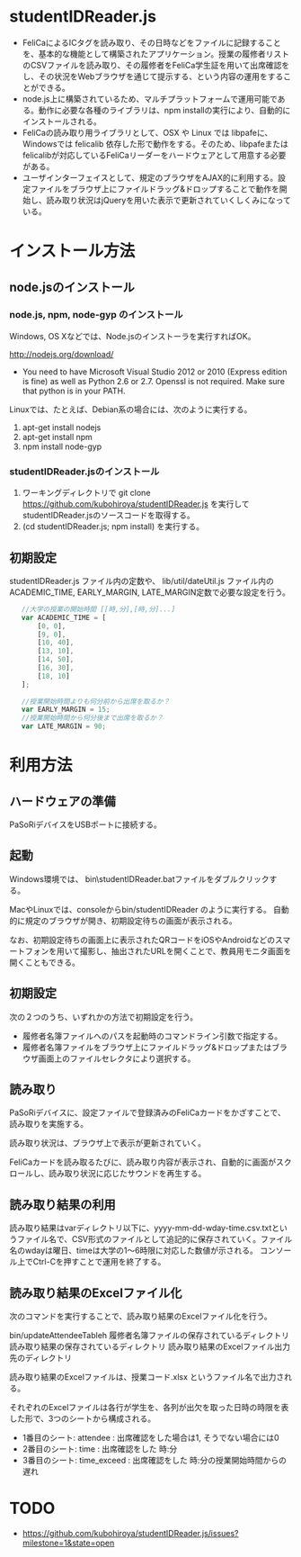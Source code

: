studentIDReader.js
==========

* FeliCaによるICタグを読み取り、その日時などをファイルに記録することを、基本的な機能として構築されたアプリケーション。授業の履修者リストのCSVファイルを読み取り、その履修者をFeliCa学生証を用いて出席確認をし、その状況をWebブラウザを通じて提示する、という内容の運用をすることができる。
* node.js上に構築されているため、マルチプラットフォームで運用可能である。動作に必要な各種のライブラリは、npm installの実行により、自動的にインストールされる。
* FeliCaの読み取り用ライブラリとして、OSX や Linux では libpafeに、Windowsでは felicalib 依存した形で動作をする。そのため、libpafeまたはfelicalibが対応しているFeliCaリーダーをハードウェアとして用意する必要がある。
* ユーザインターフェイスとして、規定のブラウザをAJAX的に利用する。設定ファイルをブラウザ上にファイルドラッグ&ドロップすることで動作を開始し、読み取り状況はjQueryを用いた表示で更新されていくしくみになっている。


インストール方法
===========

## node.jsのインストール

### node.js, npm, node-gyp のインストール

Windows, OS Xなどでは、Node.jsのインストーラを実行すればOK。

http://nodejs.org/download/

* You need to have Microsoft Visual Studio 2012 or 2010 (Express edition is fine) as well as Python 2.6 or 2.7. Openssl is not required. Make sure that python is in your PATH.

Linuxでは、たとえば、Debian系の場合には、次のように実行する。

1. apt-get install nodejs
2. apt-get install npm
3. npm install node-gyp


### studentIDReader.jsのインストール

1. ワーキングディレクトリで git clone https://github.com/kubohiroya/studentIDReader.js を実行してstudentIDReader.jsのソースコードを取得する。
2. (cd studentIDReader.js; npm install) を実行する。
 

## 初期設定

studentIDReader.js ファイル内の定数や、
lib/util/dateUtil.js ファイル内のACADEMIC_TIME, EARLY_MARGIN, LATE_MARGIN定数で必要な設定を行う。

```JavaScript
   //大学の授業の開始時間 [[時,分],[時,分]...]
   var ACADEMIC_TIME = [
       [0, 0],
       [9, 0],
       [10, 40],
       [13, 10],
       [14, 50],
       [16, 30],
       [18, 10]
   ];
   
   //授業開始時間よりも何分前から出席を取るか？
   var EARLY_MARGIN = 15;
   //授業開始時間から何分後まで出席を取るか？
   var LATE_MARGIN = 90;
```

利用方法
=======

## ハードウェアの準備

PaSoRiデバイスをUSBポートに接続する。

## 起動

Windows環境では、
bin\studentIDReader.batファイルをダブルクリックする。

MacやLinuxでは、consoleからbin/studentIDReader のように実行する。
自動的に規定のブラウザが開き、初期設定待ちの画面が表示される。

なお、初期設定待ちの画面上に表示されたQRコードをiOSやAndroidなどのスマートフォンを用いて撮影し、抽出されたURLを開くことで、教員用モニタ画面を開くこともできる。

## 初期設定

次の２つのうち、いずれかの方法で初期設定を行う。

* 履修者名簿ファイルへのパスを起動時のコマンドライン引数で指定する。
* 履修者名簿ファイルをブラウザ上にファイルドラッグ&ドロップまたはブラウザ画面上のファイルセレクタにより選択する。


## 読み取り

PaSoRiデバイスに、設定ファイルで登録済みのFeliCaカードをかざすことで、読み取りを実施する。

読み取り状況は、ブラウザ上で表示が更新されていく。

FeliCaカードを読み取るたびに、読み取り内容が表示され、自動的に画面がスクロールし、読み取り状況に応じたサウンドを再生する。

## 読み取り結果の利用

読み取り結果はvarディレクトリ以下に、yyyy-mm-dd-wday-time.csv.txtというファイル名で、CSV形式のファイルとして追記的に保存されていく。ファイル名のwdayは曜日、timeは大学の1〜6時限に対応した数値が示される。
コンソール上でCtrl-Cを押すことで運用を終了する。

## 読み取り結果のExcelファイル化

次のコマンドを実行することで、読み取り結果のExcelファイル化を行う。

bin/updateAttendeeTableh 履修者名簿ファイルの保存されているディレクトリ 読み取り結果の保存されているディレクトリ 読み取り結果のExcelファイル出力先のディレクトリ

読み取り結果のExcelファイルは、授業コード.xlsx というファイル名で出力される。

それぞれのExcelファイルは各行が学生を、各列が出欠を取った日時の時限を表した形で、3つのシートから構成される。

* 1番目のシート: attendee : 出席確認をした場合は1, そうでない場合には0
* 2番目のシート: time : 出席確認をした 時:分
* 3番目のシート: time_exceed : 出席確認をした 時:分の授業開始時間からの遅れ

TODO
======

* https://github.com/kubohiroya/studentIDReader.js/issues?milestone=1&state=open
